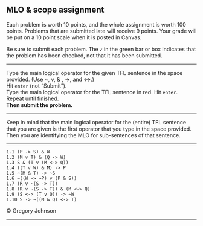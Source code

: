 ## MLO & scope assignment

Each problem is worth 10 points, and the whole assignment is worth 100 points. Problems that are submitted late will receive 9 points. Your grade will be put on a 10 point scale when it is posted in Canvas.  

Be sure to submit each problem. The `✓` in the green bar or box indicates that the problem has been checked, not that it has been submitted.

---

Type the main logical operator for the given TFL sentence in the space provided. (Use ~, v, & , ->, and <->.)<br>
Hit `enter` (not &ldquo;Submit&rdquo;).<br> 
Type the main logical operator for the TFL sentence in red. Hit `enter`.<br> 
Repeat until finished.<br>
**Then submit the problem.**

---

Keep in mind that the main logical operator for the (entire) TFL sentence that you are given is the first operator that you type in the space provided. Then you are identifying the MLO for sub-sentences of that sentence. 

---

~~~{.SynChecker .Match system="magnusSL"  points="10" late-credit="9"}
1.1 (P -> S) & W
1.2 (M v T) & (Q -> W)
1.3 S & (T v (M <-> Q))
1.4 ((T v W) & M) -> P
1.5 ~(M & T) -> ~S
1.6 ~((W -> ~P) v (P & S))
1.7 (R v ~(S -> T))
1.8 (R v ~(S -> T)) & (M <-> Q)
1.9 (S <-> (T v Q)) -> ~W
1.10 S -> ~((M & Q) <-> T)
~~~


<p>&copy; <script>document.write(new Date().getFullYear())</script> Gregory Johnson</p> 

---